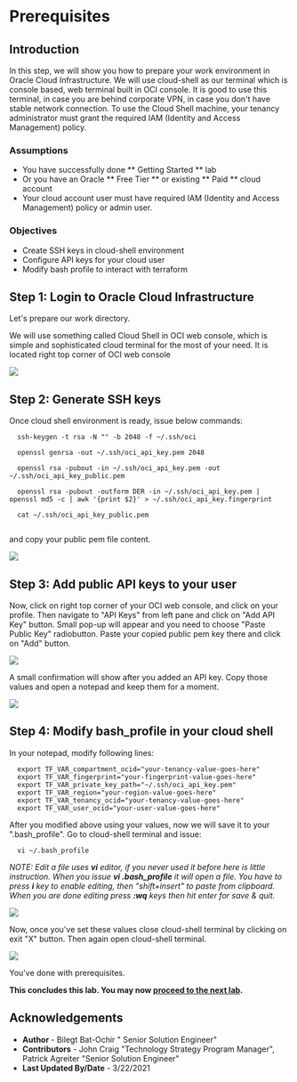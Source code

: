 # Prerequisites 

## Introduction

In this step, we will show you how to prepare your work environment in Oracle Cloud Infrastructure. We will use cloud-shell as our terminal which is console based, web terminal built in OCI console. It is good to use this terminal, in case you are behind corporate VPN, in case you don't have stable network connection.
To use the Cloud Shell machine, your tenancy administrator must grant the required IAM (Identity and Access Management) policy.

### Assumptions
- You have successfully done ** Getting Started ** lab
- Or you have an Oracle ** Free Tier ** or existing ** Paid ** cloud account
- Your cloud account user must have required IAM (Identity and Access Management) policy or admin user.

### Objectives

-   Create SSH keys in cloud-shell environment
-   Configure API keys for your cloud user
-	Modify bash profile to interact with terraform 

## **Step 1**: Login to Oracle Cloud Infrastructure 

Let's prepare our work directory. 

We will use something called Cloud Shell in OCI web console, which is simple and sophisticated cloud terminal for the most of your need. It is located right top corner of OCI web console

![](/files/0.Prep_0.PNG)


## **Step 2**: Generate SSH keys 

Once cloud shell environment is ready, issue below commands:

```
  ssh-keygen -t rsa -N "" -b 2048 -f ~/.ssh/oci
  
  openssl genrsa -out ~/.ssh/oci_api_key.pem 2048
  
  openssl rsa -pubout -in ~/.ssh/oci_api_key.pem -out ~/.ssh/oci_api_key_public.pem
 
  openssl rsa -pubout -outform DER -in ~/.ssh/oci_api_key.pem | openssl md5 -c | awk '{print $2}' > ~/.ssh/oci_api_key.fingerprint
  
  cat ~/.ssh/oci_api_key_public.pem
  
```
and copy your public pem file content.

![](/files/0.Prep_1.PNG)

## **Step 3**: Add public API keys to your user

Now, click on right top corner of your OCI web console, and click on your profile. Then navigate to "API Keys" from left pane and click on "Add API Key" button. Small pop-up will appear and you need to choose "Paste Public Key" radiobutton. Paste your copied public pem key there and click on "Add" button.

![](/files/0.Prep_2.PNG)

A small confirmation will show after you added an API key. Copy those values and open a notepad and keep them for a moment.

![](/files/0.Prep_3.PNG)


## **Step 4**: Modify bash_profile in your cloud shell

In your notepad, modify following lines:
```
  export TF_VAR_compartment_ocid="your-tenancy-value-goes-here"
  export TF_VAR_fingerprint="your-fingerprint-value-goes-here"
  export TF_VAR_private_key_path="~/.ssh/oci_api_key.pem"
  export TF_VAR_region="your-region-value-goes-here"
  export TF_VAR_tenancy_ocid="your-tenancy-value-goes-here"
  export TF_VAR_user_ocid="your-user-value-goes-here"
```

After you modified above using your values, now we will save it to your ".bash_profile". Go to cloud-shell terminal and issue:

```
  vi ~/.bash_profile
```

*NOTE: Edit a file uses **vi** editor, if you never used it before here is little instruction. 
When you issue **vi .bash_profile** it will open a file. You have to press **i** key to enable editing, then "shift+insert" to paste from clipboard. When you are done editing press **:wq** keys then hit enter for save & quit.*

![](/files/0.Prep_4.PNG)


Now, once you've set these values close cloud-shell terminal by clicking on exit "X" button. Then again open cloud-shell terminal.


![](/files/0.Prep_0.PNG)

You've done with prerequisites.

**This concludes this lab. You may now [proceed to the next lab](#next).**


## Acknowledgements

* **Author** - Bilegt Bat-Ochir " Senior Solution Engineer"
* **Contributors** - John Craig "Technology Strategy Program Manager", Patrick Agreiter "Senior Solution Engineer"
* **Last Updated By/Date** - 3/22/2021